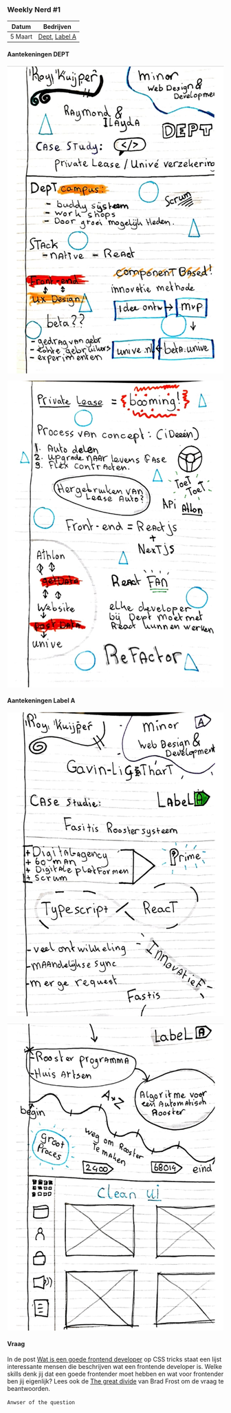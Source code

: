 ### Weekly Nerd #1

| Datum   | Bedrijven                                                                      |
| ------- | ------------------------------------------------------------------------------ |
| 5 Maart | [Dept](https://www.deptagency.com/nl-nl/), [Label A](http://www.labela.design) |

#### Aantekeningen DEPT

![aantekeningen-1-dept](/images/aantekeningen-dept-1.jpeg "DEPT aantekeningen 1")

![aantekeningen-2-dept](/images/aantekeningen-dept-2.jpeg "DEPT aantekeningen 2")

#### Aantekeningen Label A

![aantekeningen-1-label-a](/images/aantekeningen-label-a-1.jpeg "Label A aantekeningen 1")

![aantekeningen-2-label-a](/images/aantekeningen-label-a-2.jpeg "Label A aantekeningen 2")

#### Vraag

In de post [Wat is een goede frontend developer](https://css-tricks.com/what-makes-a-good-front-end-developer/) op CSS tricks staat een lijst interessante mensen die beschrijven wat een frontende developer is. Welke skills denk jij dat een goede frontender moet hebben en wat voor frontender ben jij eigenlijk? Lees ook de [The great divide](https://css-tricks.com/the-great-divide/) van Brad Frost om de vraag te beantwoorden.

`Anwser of the question`
